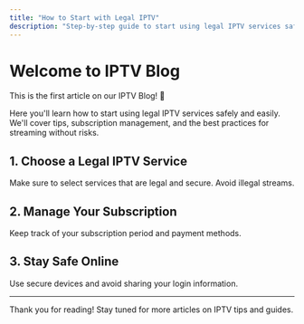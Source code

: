 ```yaml
---
title: "How to Start with Legal IPTV"
description: "Step-by-step guide to start using legal IPTV services safely, manage subscriptions, and enjoy streaming without worries."
---
```


# Welcome to IPTV Blog

This is the first article on our IPTV Blog! 🎉  

Here you'll learn how to start using legal IPTV services safely and easily.  
We'll cover tips, subscription management, and the best practices for streaming without risks.

## 1. Choose a Legal IPTV Service
Make sure to select services that are legal and secure. Avoid illegal streams.

## 2. Manage Your Subscription
Keep track of your subscription period and payment methods.

## 3. Stay Safe Online
Use secure devices and avoid sharing your login information.

---

Thank you for reading! Stay tuned for more articles on IPTV tips and guides.
